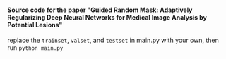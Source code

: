 #### Source code for the paper "Guided Random Mask: Adaptively Regularizing Deep Neural Networks for Medical Image Analysis by Potential Lesions"

replace the `trainset`, `valset`, and `testset` in main.py with your own, then run `python main.py`